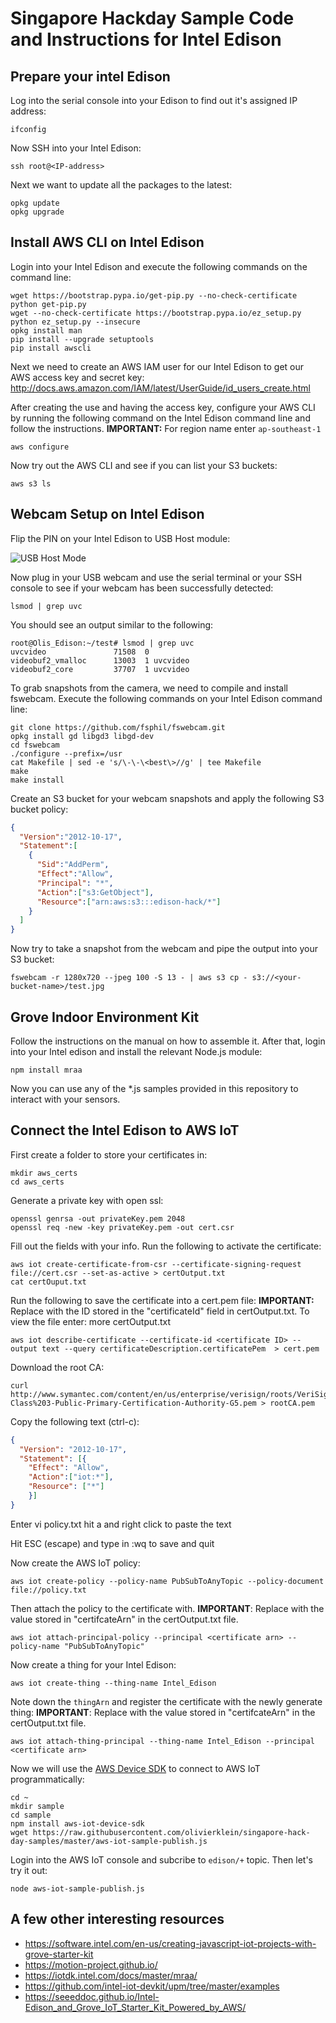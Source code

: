 # Singapore Hackday Sample Code and Instructions for Intel Edison

## Prepare your intel Edison

Log into the serial console into your Edison to find out it's assigned IP address:
```
ifconfig
```

Now SSH into your Intel Edison:
```
ssh root@<IP-address>
```

Next we want to update all the packages to the latest:

```
opkg update
opkg upgrade
```

## Install AWS CLI on Intel Edison

Login into your Intel Edison and execute the following commands on the command line:

```
wget https://bootstrap.pypa.io/get-pip.py --no-check-certificate
python get-pip.py
wget --no-check-certificate https://bootstrap.pypa.io/ez_setup.py
python ez_setup.py --insecure
opkg install man
pip install --upgrade setuptools
pip install awscli
```

Next we need to create an AWS IAM user for our Intel Edison to get our AWS access key and secret key: http://docs.aws.amazon.com/IAM/latest/UserGuide/id_users_create.html

After creating the use and having the access key, configure your AWS CLI by running the following command on the Intel Edison command line and follow the instructions. **IMPORTANT:** For region name enter `ap-southeast-1`

```
aws configure
```

Now try out the AWS CLI and see if you can list your S3 buckets:

```
aws s3 ls
```

## Webcam Setup on Intel Edison
Flip the PIN on your Intel Edison to USB Host module:

![USB Host Mode](https://software.intel.com/sites/default/files/did_feeds_images/cd3fb0c6-25c2-468f-974e-46368a26db64/cd3fb0c6-25c2-468f-974e-46368a26db64-imageId=4642a5cc-b57f-4a9a-a3bc-7f8af8dad55e.jpg)

Now plug in your USB webcam and use the serial terminal or your SSH console to see if your webcam has been successfully detected:

```
lsmod | grep uvc
```

You should see an output similar to the following:
```
root@Olis_Edison:~/test# lsmod | grep uvc
uvcvideo               71508  0
videobuf2_vmalloc      13003  1 uvcvideo
videobuf2_core         37707  1 uvcvideo
```

To grab snapshots from the camera, we need to compile and install fswebcam. Execute the following commands on your Intel Edison command line:

```
git clone https://github.com/fsphil/fswebcam.git
opkg install gd libgd3 libgd-dev
cd fswebcam
./configure --prefix=/usr
cat Makefile | sed -e 's/\-\-\<best\>//g' | tee Makefile
make
make install
```

Create an S3 bucket for your webcam snapshots and apply the following S3 bucket policy:

```json
{
  "Version":"2012-10-17",
  "Statement":[
    {
      "Sid":"AddPerm",
      "Effect":"Allow",
      "Principal": "*",
      "Action":["s3:GetObject"],
      "Resource":["arn:aws:s3:::edison-hack/*"]
    }
  ]
}
```

Now try to take a snapshot from the webcam and pipe the output into your S3 bucket:

```
fswebcam -r 1280x720 --jpeg 100 -S 13 - | aws s3 cp - s3://<your-bucket-name>/test.jpg
```

## Grove Indoor Environment Kit

Follow the instructions on the manual on how to assemble it. After that, login into your Intel edison and install the relevant Node.js module:

```
npm install mraa
```

Now you can use any of the \*.js samples provided in this repository to interact with your sensors.

## Connect the Intel Edison to AWS IoT

First create a folder to store your certificates in:
```
mkdir aws_certs
cd aws_certs
```

Generate a private key with open ssl:
```
openssl genrsa -out privateKey.pem 2048
openssl req -new -key privateKey.pem -out cert.csr
```

Fill out the fields with your info.
Run the following to activate the certificate:

```
aws iot create-certificate-from-csr --certificate-signing-request file://cert.csr --set-as-active > certOutput.txt
cat certOuput.txt
```

Run the following to save the certificate into a cert.pem file: **IMPORTANT:** Replace <certificate ID> with the ID stored in the "certificateId" field in certOutput.txt. To view the file enter: more certOutput.txt

```
aws iot describe-certificate --certificate-id <certificate ID> --output text --query certificateDescription.certificatePem  > cert.pem
```

Download the root CA:
```
curl http://www.symantec.com/content/en/us/enterprise/verisign/roots/VeriSign-Class%203-Public-Primary-Certification-Authority-G5.pem > rootCA.pem
```

Copy the following text (ctrl-c):
```json
{
  "Version": "2012-10-17",
  "Statement": [{
    "Effect": "Allow",
    "Action":["iot:*"],
    "Resource": ["*"]
    }]
}
```

Enter vi policy.txt hit a and right click to paste the text

Hit ESC (escape) and type in :wq to save and quit

Now create the AWS IoT policy:
```
aws iot create-policy --policy-name PubSubToAnyTopic --policy-document file://policy.txt
```

Then attach the policy to the certificate with. **IMPORTANT**: Replace <certificate arn> with the  value stored in "certifcateArn" in the certOutput.txt file.

```
aws iot attach-principal-policy --principal <certificate arn> --policy-name "PubSubToAnyTopic"
```

Now create a thing for your Intel Edison:

```
aws iot create-thing --thing-name Intel_Edison
```

Note down the `thingArn` and register the certificate with the newly generate thing: **IMPORTANT**: Replace <certificate arn> with the  value stored in "certifcateArn" in the certOutput.txt file.

```
aws iot attach-thing-principal --thing-name Intel_Edison --principal <certificate arn>
```

Now we will use the [AWS Device SDK](https://aws.amazon.com/iot/sdk/) to connect to AWS IoT programmatically:

```
cd ~
mkdir sample
cd sample
npm install aws-iot-device-sdk
wget https://raw.githubusercontent.com/olivierklein/singapore-hack-day-samples/master/aws-iot-sample-publish.js
```

Login into the AWS IoT console and subcribe to `edison/+` topic. Then let's try it out:

```
node aws-iot-sample-publish.js
```

## A few other interesting resources

* https://software.intel.com/en-us/creating-javascript-iot-projects-with-grove-starter-kit
* https://motion-project.github.io/
* https://iotdk.intel.com/docs/master/mraa/
* https://github.com/intel-iot-devkit/upm/tree/master/examples
* https://seeeddoc.github.io/Intel-Edison_and_Grove_IoT_Starter_Kit_Powered_by_AWS/
